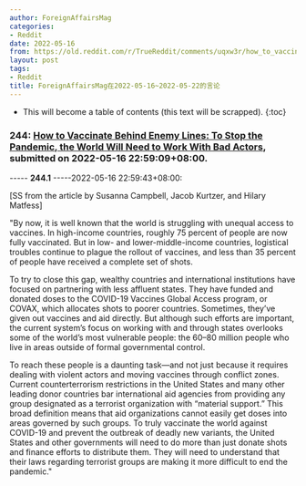 ```yaml
---
author: ForeignAffairsMag
categories:
- Reddit
date: 2022-05-16
from: https://old.reddit.com/r/TrueReddit/comments/uqxw3r/how_to_vaccinate_behind_enemy_lines_to_stop_the/
layout: post
tags:
- Reddit
title: ForeignAffairsMag在2022-05-16~2022-05-22的言论
---
```


* This will become a table of contents (this text will be scrapped).
{:toc}

### 244: [How to Vaccinate Behind Enemy Lines: To Stop the Pandemic, the World Will Need to Work With Bad Actors](https://old.reddit.com/r/TrueReddit/comments/uqxw3r/how_to_vaccinate_behind_enemy_lines_to_stop_the/), submitted on 2022-05-16 22:59:09+08:00.

----- __244.1__ -----2022-05-16 22:59:43+08:00:

\[SS from the article by Susanna Campbell, Jacob Kurtzer, and Hilary Matfess\]

"By now, it is well known that the world is struggling with unequal access to vaccines. In high-income countries, roughly 75 percent of people are now fully vaccinated. But in low- and lower-middle-income countries, logistical troubles continue to plague the rollout of vaccines, and less than 35 percent of people have received a complete set of shots.  


To try to close this gap, wealthy countries and international institutions have focused on partnering with less affluent states. They have funded and donated doses to the COVID-19 Vaccines Global Access program, or COVAX, which allocates shots to poorer countries. Sometimes, they’ve given out vaccines and aid directly. But although such efforts are important, the current system’s focus on working with and through states overlooks some of the world’s most vulnerable people: the 60–80 million people who live in areas outside of formal governmental control.  


To reach these people is a daunting task—and not just because it requires dealing with violent actors and moving vaccines through conflict zones. Current counterterrorism restrictions in the United States and many other leading donor countries bar international aid agencies from providing any group designated as a terrorist organization with “material support.” This broad definition means that aid organizations cannot easily get doses into areas governed by such groups. To truly vaccinate the world against COVID-19 and prevent the outbreak of deadly new variants, the United States and other governments will need to do more than just donate shots and finance efforts to distribute them. They will need to understand that their laws regarding terrorist groups are making it more difficult to end the pandemic."

